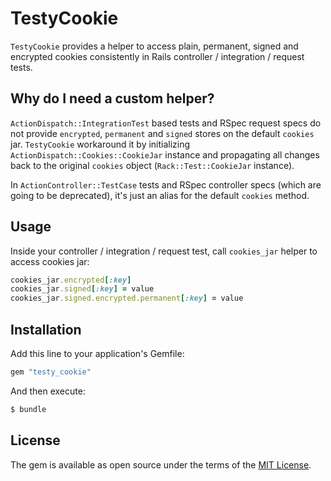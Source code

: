 # TestyCookie

`TestyCookie` provides a helper to access plain, permanent, signed and encrypted cookies consistently in Rails controller / integration / request tests.

## Why do I need a custom helper?

`ActionDispatch::IntegrationTest` based tests and RSpec request specs do not provide `encrypted`, `permanent` and `signed` stores on the default `cookies` jar. `TestyCookie` workaround it by initializing `ActionDispatch::Cookies::CookieJar` instance and propagating all changes back to the original `cookies` object (`Rack::Test::CookieJar` instance).

In `ActionController::TestCase` tests and RSpec controller specs (which are going to be deprecated), it's just an alias for the default `cookies` method.

## Usage

Inside your controller / integration / request test, call `cookies_jar` helper to access cookies jar:

```ruby
cookies_jar.encrypted[:key]
cookies_jar.signed[:key] = value
cookies_jar.signed.encrypted.permanent[:key] = value
```

## Installation

Add this line to your application's Gemfile:

```ruby
gem "testy_cookie"
```

And then execute:

```bash
$ bundle
```

## License

The gem is available as open source under the terms of the [MIT License](https://opensource.org/licenses/MIT).
